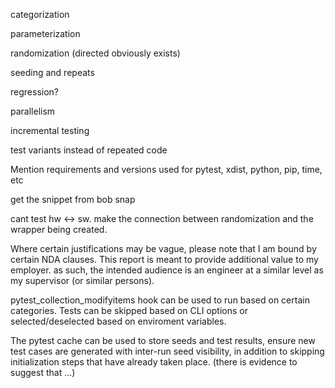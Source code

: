 categorization

parameterization

randomization (directed obviously exists)

seeding and repeats

regression?

parallelism

incremental testing

test variants instead of repeated code

Mention requirements and versions used for pytest, xdist, python, pip, time, etc

get the snippet from bob snap

cant test hw <-> sw. make the connection between randomization and the wrapper being created.

Where certain justifications may be vague, please note that I am bound by certain NDA clauses. This report is meant to provide additional value to my employer. as such, the intended audience is an engineer at a similar level as my supervisor (or similar persons).

pytest_collection_modifyitems hook can be used to run based on certain categories. Tests can be skipped based on CLI options or selected/deselected based on enviroment variables.

The pytest cache can be used to store seeds and test results, ensure new test cases are generated with inter-run seed visibility, in addition to skipping initialization steps that have already taken place. (there is evidence to suggest that ...)